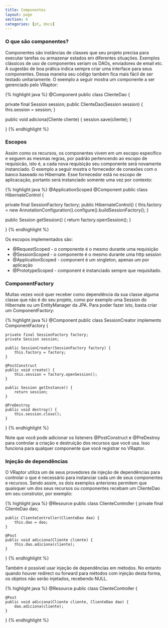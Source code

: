 ```yaml
---
title: Componentes
layout: page
section: 4
categories: [pt, docs]
---
```


<h3>O que são componentes?</h3>

Componentes são instâncias de classes que seu projeto precisa para executar tarefas ou armazenar estados em diferentes situações.
Exemplos clássicos de uso de componentes seriam os DAOs, enviadores de email etc.
A sugestão de boa prática indica sempre criar uma interface para seus componentes. Dessa maneira seu código também fica mais fácil de ser testado unitariamente.
O exemplo a seguir mostra um componente a ser gerenciado pelo VRaptor:

{% highlight java %}
@Component
public class ClienteDao {

  private final Session session;
  public ClienteDao(Session session) {
      this.session = session;
  }

  public void adiciona(Cliente cliente) {
        session.save(cliente);
  }

}
{% endhighlight %}

<h3>Escopos</h3>

Assim como os recursos, os componentes vivem em um escopo específico e seguem as mesmas regras, por padrão pertencendo ao escopo de requisicão, isto é, a cada nova requisição seu componente será novamente instanciado.
O exemplo a seguir mostra o fornecedor de conexões com o banco baseado no Hibernate. Esse fornecedor está no escopo de aplicacação, portanto será instanciado somente uma vez por contexto:

{% highlight java %}
@ApplicationScoped
@Component
public class HibernateControl {

  private final SessionFactory factory;
  public HibernateControl() {
      this.factory = new AnnotationConfiguration().configure().buildSessionFactory();
  }

  public Session getSession() {
      return factory.openSession();
  }

}
{% endhighlight %}

Os escopos implementados são:

<ul>
	<li>@RequestScoped - o componente é o mesmo durante uma requisição</li>
	<li>@SessionScoped - o componente é o mesmo durante uma http session</li>
	<li>@ApplicationScoped - component é um singleton, apenas um por aplicação</li>
	<li>@PrototypeScoped - component é instanciado sempre que requisitado.</li>
</ul>

<h3>ComponentFactory</h3>

Muitas vezes você quer receber como dependência da sua classe alguma classe que não é do seu projeto, como por exemplo uma Session do Hibernate ou um EntityManager da JPA.
Para poder fazer isto, basta criar um ComponentFactory:

{% highlight java %}
@Component
public class SessionCreator implements ComponentFactory<Session> {

    private final SessionFactory factory;
    private Session session;

    public SessionCreator(SessionFactory factory) {
        this.factory = factory;
    }

    @PostConstruct
    public void create() {
        this.session = factory.openSession();
    }

    public Session getInstance() {
        return session;
    }

    @PreDestroy
    public void destroy() {
        this.session.close();
    }

}
{% endhighlight %}

Note que você pode adicionar os listeners @PostConstruct e @PreDestroy para controlar a criação e destruição dos recursos que você usa. Isso funciona para qualquer componente que você registrar no VRaptor.

<h3>Injeção de dependências</h3>

O VRaptor utiliza um de seus provedores de injeção de dependências para controlar o que é necessário para instanciar cada um de seus componentes e recursos.
Sendo assim, os dois exemplos anteriores permitem que quaisquer um dos seus recursos ou componentes recebam um ClienteDao em seu construtor, por exemplo:

{% highlight java %}
@Resource
public class ClienteController {
    private final ClienteDao dao;

    public ClienteController(ClienteDao dao) {
        this.dao = dao;
    }

    @Post
    public void adiciona(Cliente cliente) {
        this.dao.adiciona(cliente);
    }

}
{% endhighlight %}

Também é possível usar injeção de dependências em métodos. No entanto quando houver redirect ou forward para métodos com injeção desta forma, os objetos não serão injetados, recebendo NULL.

{% highlight java %}
@Resource
public class ClienteController {

    @Post
    public void adiciona(Cliente cliente, ClienteDao dao) {
        dao.adiciona(cliente);
    }
}
{% endhighlight %}
